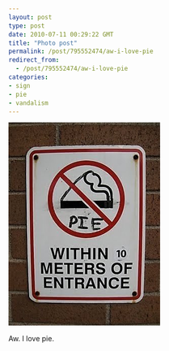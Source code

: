 ```yaml
---
layout: post
type: post
date: 2010-07-11 00:29:22 GMT
title: "Photo post"
permalink: /post/795552474/aw-i-love-pie
redirect_from: 
  - /post/795552474/aw-i-love-pie
categories:
- sign
- pie
- vandalism
---
```

![](/assets/images/tumblr_l4jvabooXF1qb098no1_400.jpg)

Aw. I love pie.